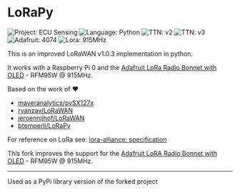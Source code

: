 # LoRaPy
![Project: ECU Sensing](https://img.shields.io/badge/Project-ECU%20Sensing-blueviolet)
![Language: Python](https://img.shields.io/badge/language-Python3-blue)
![TTN: v2](https://img.shields.io/badge/TTN-v2-success)
![TTN: v3](https://img.shields.io/badge/TTN-v3-success)
![Adafruit: 4074](https://img.shields.io/badge/Adafruit-4074-success)
![Lora: 915MHz](https://img.shields.io/badge/Lora-915MHz-success)

This is an improved LoRaWAN v1.0.3 implementation in python.

It works with a Raspberry Pi 0 and the [Adafruit LoRa Radio Bonnet with OLED](https://www.adafruit.com/product/4074) - RFM95W @ 915MHz.

Based on the work of ❤️
- [mayeranalytics/pySX127x](https://github.com/mayeranalytics/pySX127x)
- [ryanzav/LoRaWAN](https://github.com/ryanzav/LoRaWAN)
- [jeroennijhof/LoRaWAN](https://github.com/jeroennijhof/LoRaWAN)
- [btemperli/LoRaPy](https://github.com/btemperli/LoRaPy)

For reference on LoRa see: [lora-alliance: specification](https://www.lora-alliance.org/portals/0/specs/LoRaWAN%20Specification%201R0.pdf)

This fork improves the support for the [Adafruit LoRA Radio Bonnet with OLED](https://www.adafruit.com/product/4074) - RFM95W @ 915MHz.

---

Used as a PyPi library version of the forked project
